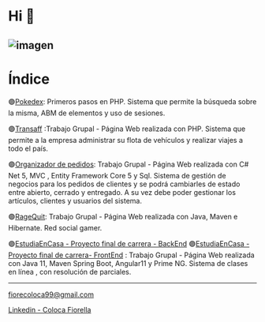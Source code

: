 # Hi 👋
![imagen](https://user-images.githubusercontent.com/54822723/163502766-14e39a7a-5689-45a8-9a95-603d134602d0.png)
-------------------------------------------------------------------------------------------------------------------------------------------------------------

# Índice 

🟣[Pokedex](https://github.com/fioreColoca/pokedex): Primeros pasos en PHP. Sistema que permite la búsqueda sobre la misma, ABM de elementos y uso de sesiones. 

🟣[Transaff](https://github.com/seredonato/TpFinalPrograWeb) :Trabajo Grupal - Página Web realizada con PHP. Sistema que permite a la empresa administrar su flota de vehículos y realizar viajes a todo el país. 

🟣[Organizador de pedidos](https://github.com/sebastiantofano/pw3-organiza-tus-pedidos): Trabajo Grupal - Página Web realizada con C# Net 5, MVC , Entity Framework Core 5 y Sql. 
Sistema de gestión de negocios para los pedidos de clientes y se podrá cambiarles de estado entre abierto, cerrado y entregado. A su vez debe poder gestionar los artículos, clientes y usuarios del sistema.

🟣[RageQuit](https://github.com/fioreColoca/RagequitOficial): Trabajo Grupal - Página Web realizada con Java, Maven e Hibernate. Red social gamer. 

🟣[EstudiaEnCasa - Proyecto final de carrera - BackEnd](https://github.com/RoMaIsau/Proyecto-particulares-api)
🟣[EstudiaEnCasa - Proyecto final de carrera- FrontEnd](https://github.com/Rocio367/Proyecto-particulares) : Trabajo Grupal - Página Web realizada con Java 11, Maven Spring Boot, Angular11 y Prime NG. Sistema de clases en línea , con resolución de parciales.

-------------------------------------------------------------------------------------------------------------------------------------------------------------

[fiorecoloca99@gmail.com](mailto:fiorecoloca99@gmail.com)

[Linkedin - Coloca Fiorella](https://www.linkedin.com/in/fiorella-noel-coloca-8830991b8/) 





<!--
**fioreColoca/fioreColoca** is a ✨ _special_ ✨ repository because its `README.md` (this file) appears on your GitHub profile.

Here are some ideas to get you started:

- 🔭 I’m currently working on ...
- 🌱 I’m currently learning ...
- 👯 I’m looking to collaborate on ...
- 🤔 I’m looking for help with ...
- 💬 Ask me about ...
- 📫 How to reach me: ...
- 😄 Pronouns: ...
- ⚡ Fun fact: ...
-->
